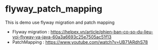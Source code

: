 # flyway_patch_mapping
This is demo use flyway migration and patch mapping

- Flyway migration : https://helpex.vn/article/phien-ban-co-so-du-lieu-voi-flyway-va-java-60a3a6693c25e7505ac51f13
- PatchMapping : https://www.youtube.com/watch?v=UB71ARdhS78
